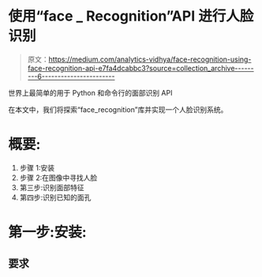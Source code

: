 # 使用“face _ Recognition”API 进行人脸识别

> 原文：<https://medium.com/analytics-vidhya/face-recognition-using-face-recognition-api-e7fa4dcabbc3?source=collection_archive---------6----------------------->

世界上最简单的用于 Python 和命令行的面部识别 API

在本文中，我们将探索“face_recognition”库并实现一个人脸识别系统。

# **概要:**

1.  步骤 1:安装
2.  步骤 2:在图像中寻找人脸
3.  第三步:识别面部特征
4.  第四步:识别已知的面孔

# **第一步:安装:**

## 要求